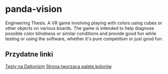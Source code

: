 # panda-vision
Engineering Thesis. A VR game involving playing with colors using cubes or other objects on various boards. The game is intended to help diagnose possible color blindness or similar conditions and provide good fun while testing or using the software, whether it's pure competition or just good fun.

## Przydatne linki

[Testy na Daltonizm](https://www.pl.colorlitelens.com/test-na-daltonizm.html)
[Strona tworzaca paletę kolorów](https://coolors.co/5c0029-61304b-857c8d-94bfbe-acf7c1)
